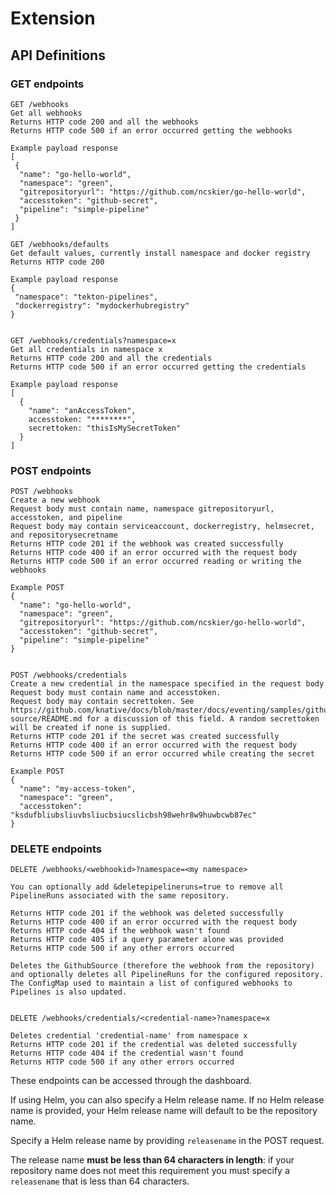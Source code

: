 # Extension

## API Definitions

### GET endpoints

```
GET /webhooks
Get all webhooks
Returns HTTP code 200 and all the webhooks
Returns HTTP code 500 if an error occurred getting the webhooks

Example payload response
[
 {
  "name": "go-hello-world",
  "namespace": "green",
  "gitrepositoryurl": "https://github.com/ncskier/go-hello-world",
  "accesstoken": "github-secret",
  "pipeline": "simple-pipeline"
 }
]
```

```
GET /webhooks/defaults
Get default values, currently install namespace and docker registry
Returns HTTP code 200

Example payload response
{
 "namespace": "tekton-pipelines",
 "dockerregistry": "mydockerhubregistry"
}


GET /webhooks/credentials?namespace=x
Get all credentials in namespace x
Returns HTTP code 200 and all the credentials
Returns HTTP code 500 if an error occurred getting the credentials

Example payload response
[ 
  { 
    "name": "anAccessToken", 
    accesstoken: "********",
    secrettoken: "thisIsMySecretToken"
  }
]
```

### POST endpoints

```
POST /webhooks
Create a new webhook
Request body must contain name, namespace gitrepositoryurl, accesstoken, and pipeline
Request body may contain serviceaccount, dockerregistry, helmsecret, and repositorysecretname
Returns HTTP code 201 if the webhook was created successfully
Returns HTTP code 400 if an error occurred with the request body
Returns HTTP code 500 if an error occurred reading or writing the webhooks

Example POST
{
  "name": "go-hello-world",
  "namespace": "green",
  "gitrepositoryurl": "https://github.com/ncskier/go-hello-world",
  "accesstoken": "github-secret",
  "pipeline": "simple-pipeline"
}


POST /webhooks/credentials
Create a new credential in the namespace specified in the request body
Request body must contain name and accesstoken. 
Request body may contain secrettoken. See https://github.com/knative/docs/blob/master/docs/eventing/samples/github-source/README.md for a discussion of this field. A random secrettoken will be created if none is supplied. 
Returns HTTP code 201 if the secret was created successfully
Returns HTTP code 400 if an error occurred with the request body 
Returns HTTP code 500 if an error occurred while creating the secret

Example POST
{
  "name": "my-access-token",
  "namespace": "green",
  "accesstoken": "ksdufbliubsliuvbsliucbsiucslicbsh98wehr8w9huwbcwb87ec"
}
```


### DELETE endpoints

```
DELETE /webhooks/<webhookid>?namespace=<my namespace>

You can optionally add &deletepipelineruns=true to remove all PipelineRuns associated with the same repository.

Returns HTTP code 201 if the webhook was deleted successfully
Returns HTTP code 400 if an error occurred with the request body
Returns HTTP code 404 if the webhook wasn't found
Returns HTTP code 405 if a query parameter alone was provided
Returns HTTP code 500 if any other errors occurred

Deletes the GithubSource (therefore the webhook from the repository) and optionally deletes all PipelineRuns for the configured repository. 
The ConfigMap used to maintain a list of configured webhooks to Pipelines is also updated.


DELETE /webhooks/credentials/<credential-name>?namespace=x

Deletes credential 'credential-name' from namespace x
Returns HTTP code 201 if the credential was deleted successfully
Returns HTTP code 404 if the credential wasn't found
Returns HTTP code 500 if any other errors occurred
```


These endpoints can be accessed through the dashboard.

If using Helm, you can also specify a Helm release name. If no Helm release name is provided, your Helm release name will default to be the repository name.

Specify a Helm release name by providing `releasename` in the POST request.

The release name __must be less than 64 characters in length__: if your repository name does not meet this requirement you must specify a `releasename` that is less than 64 characters.
